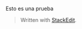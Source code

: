 Esto es una prueba


> Written with [StackEdit](https://stackedit.io/).
<!--stackedit_data:
eyJoaXN0b3J5IjpbMzA5NTQ3NzEyLDczMDk5ODExNl19
-->